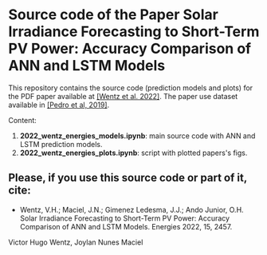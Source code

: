 # Source code of the Paper Solar Irradiance Forecasting to Short-Term PV Power: Accuracy Comparison of ANN and LSTM Models

This repository contains the source code (prediction models and plots) for the PDF paper available at [[Wentz et al. 2022]](https://doi.org/10.3390/en15072457). The paper use dataset available in [[Pedro et al, 2019]](https://https://zenodo.org/record/2826939).

Content:
1. **2022_wentz_energies_models.ipynb**: main source code with ANN and LSTM prediction models.
2. **2022_wentz_energies_plots.ipynb**: script with plotted papers's figs.


## Please, if you use this source code or part of it, cite:
- Wentz, V.H.; Maciel, J.N.; Gimenez Ledesma, J.J.; Ando Junior, O.H. Solar Irradiance Forecasting to Short-Term PV Power: Accuracy Comparison of ANN and LSTM Models. Energies 2022, 15, 2457.

Victor Hugo Wentz, Joylan Nunes Maciel
